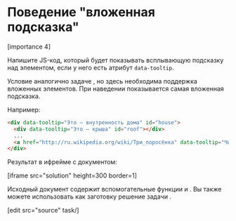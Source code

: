 # Поведение "вложенная подсказка"

[importance 4]

Напишите JS-код, который будет показывать всплывающую подсказку над элементом, если у него есть атрибут `data-tooltip`. 

Условие аналогично задаче [](/task/behavior-tooltip), но здесь необходима поддержка вложенных элементов. При наведении показывается самая вложенная подсказка.

Например:

```html
<div data-tooltip="Это – внутренность дома" id="house">
  <div data-tooltip="Это – крыша" id="roof"></div>
  ...
  <a href="http://ru.wikipedia.org/wiki/Три_поросёнка" data-tooltip="Читать дальше">Наведи на меня</a>
</div>
```

Результат в ифрейме с документом:

[iframe src="solution" height=300 border=1]

Исходный документ содержит вспомогательные функции [](#getPageScroll) и [](#getCoords).
Вы также можете использовать как заготовку решение задачи [](/task/behavior-tooltip).

[edit src="source" task/]
